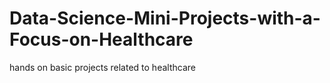 # Data-Science-Mini-Projects-with-a-Focus-on-Healthcare
hands on basic projects related to healthcare
